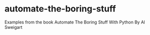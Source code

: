 # automate-the-boring-stuff
Examples from the book Automate The Boring Stuff With Python By Al Sweigart
